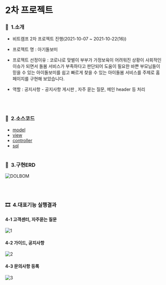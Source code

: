 # 2차 프로젝트
### 👋  &nbsp;1.소개
   - 비트캠프 2차 프로젝트 진행(2021-10-07 ~ 2021-10-22(16))
   - 프로젝트 명 : 아기돌보미
   - 프로젝트 선정이유 : 코로나로 맞벌이 부부가 가정보육이 어려워진 상황이 사회적인 이슈가 되면서 돌봄 서비스가 부족하다고 판단되어 도움이 필요한 바쁜 부모님들이 믿을 수 있는 아이돌보미를 쉽고 빠르게 찾을 수 있는 아이돌봄 서비스를 주제로 홈페이지를 구현해 보았습니다. 

   - 역할 :  공지사항 - 공지사항 게시판 , 자주 묻는 질문, 메인 header 등 처리 <br>

<br><br>               
### 📖 &nbsp;2.소스코드
  * [model](/2ndNotice/src/com/bc/model/vo/)
  * [view](/2ndNotice/WebContent/)
  * [controller](/2ndNotice/src/com/bc/)
  * [sql](/2ndNotice/sql/)
<br><br>
### 💾 &nbsp;3.구현ERD
![DOLBOM](https://user-images.githubusercontent.com/68181461/145972673-a65b8c7b-7ae6-49b2-a5c4-bf3b247b65b1.png)

<br><br>
### 🎞 &nbsp;4.대표기능 실행결과

#### 4-1 고객센터, 자주묻는 질문

![1](https://user-images.githubusercontent.com/68181461/146047608-0a1d62ab-ef08-446b-9c81-2b37674ba00f.gif)

#### 4-2 가이드, 공지사항

![2](https://user-images.githubusercontent.com/68181461/146047640-280b00ec-63f3-4c70-b53c-706e1b7b3324.gif)

#### 4-3 문의사항 등록

![3](https://user-images.githubusercontent.com/68181461/146047650-2c9078ad-5d8f-40d0-a5fd-f78df89a1a11.gif)

